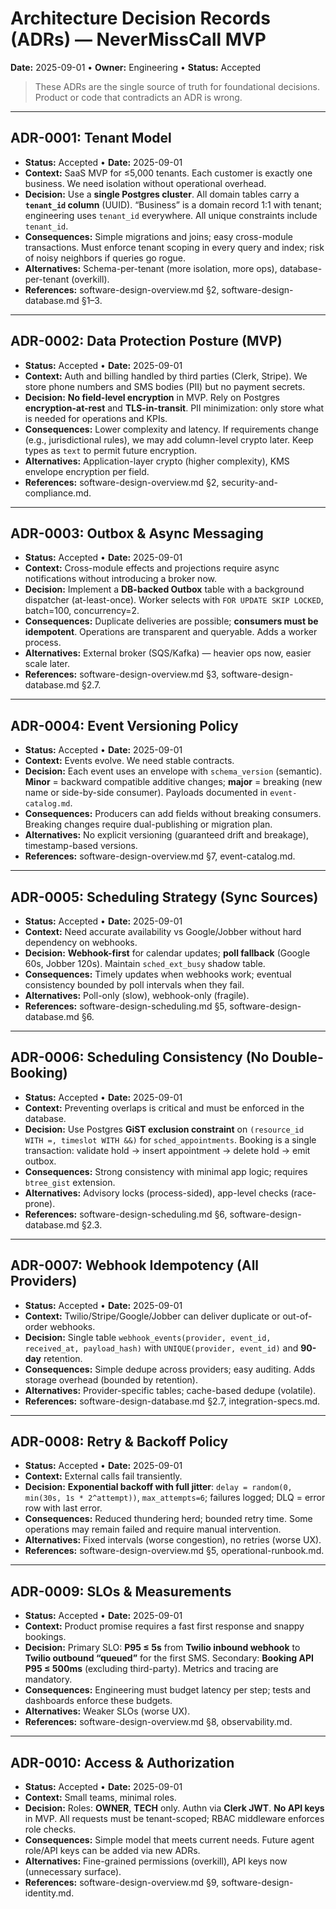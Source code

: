 # Architecture Decision Records (ADRs) — NeverMissCall MVP

**Date:** 2025-09-01 • **Owner:** Engineering • **Status:** Accepted

> These ADRs are the single source of truth for foundational decisions. Product or code that contradicts an ADR is wrong.

---

## ADR-0001: Tenant Model

* **Status:** Accepted • **Date:** 2025-09-01
* **Context:** SaaS MVP for ≤5,000 tenants. Each customer is exactly one business. We need isolation without operational overhead.
* **Decision:** Use a **single Postgres cluster**. All domain tables carry a **`tenant_id` column** (UUID). “Business” is a domain record 1:1 with tenant; engineering uses `tenant_id` everywhere. All unique constraints include `tenant_id`.
* **Consequences:** Simple migrations and joins; easy cross-module transactions. Must enforce tenant scoping in every query and index; risk of noisy neighbors if queries go rogue.
* **Alternatives:** Schema-per-tenant (more isolation, more ops), database-per-tenant (overkill).
* **References:** software-design-overview\.md §2, software-design-database.md §1–3.

---

## ADR-0002: Data Protection Posture (MVP)

* **Status:** Accepted • **Date:** 2025-09-01
* **Context:** Auth and billing handled by third parties (Clerk, Stripe). We store phone numbers and SMS bodies (PII) but no payment secrets.
* **Decision:** **No field-level encryption** in MVP. Rely on Postgres **encryption-at-rest** and **TLS-in-transit**. PII minimization: only store what is needed for operations and KPIs.
* **Consequences:** Lower complexity and latency. If requirements change (e.g., jurisdictional rules), we may add column-level crypto later. Keep types as `text` to permit future encryption.
* **Alternatives:** Application-layer crypto (higher complexity), KMS envelope encryption per field.
* **References:** software-design-overview\.md §2, security-and-compliance.md.

---

## ADR-0003: Outbox & Async Messaging

* **Status:** Accepted • **Date:** 2025-09-01
* **Context:** Cross-module effects and projections require async notifications without introducing a broker now.
* **Decision:** Implement a **DB-backed Outbox** table with a background dispatcher (at-least-once). Worker selects with `FOR UPDATE SKIP LOCKED`, batch=100, concurrency=2.
* **Consequences:** Duplicate deliveries are possible; **consumers must be idempotent**. Operations are transparent and queryable. Adds a worker process.
* **Alternatives:** External broker (SQS/Kafka) — heavier ops now, easier scale later.
* **References:** software-design-overview\.md §3, software-design-database.md §2.7.

---

## ADR-0004: Event Versioning Policy

* **Status:** Accepted • **Date:** 2025-09-01
* **Context:** Events evolve. We need stable contracts.
* **Decision:** Each event uses an envelope with `schema_version` (semantic). **Minor** = backward compatible additive changes; **major** = breaking (new name or side-by-side consumer). Payloads documented in `event-catalog.md`.
* **Consequences:** Producers can add fields without breaking consumers. Breaking changes require dual-publishing or migration plan.
* **Alternatives:** No explicit versioning (guaranteed drift and breakage), timestamp-based versions.
* **References:** software-design-overview\.md §7, event-catalog.md.

---

## ADR-0005: Scheduling Strategy (Sync Sources)

* **Status:** Accepted • **Date:** 2025-09-01
* **Context:** Need accurate availability vs Google/Jobber without hard dependency on webhooks.
* **Decision:** **Webhook-first** for calendar updates; **poll fallback** (Google 60s, Jobber 120s). Maintain `sched_ext_busy` shadow table.
* **Consequences:** Timely updates when webhooks work; eventual consistency bounded by poll intervals when they fail.
* **Alternatives:** Poll-only (slow), webhook-only (fragile).
* **References:** software-design-scheduling.md §5, software-design-database.md §6.

---

## ADR-0006: Scheduling Consistency (No Double-Booking)

* **Status:** Accepted • **Date:** 2025-09-01
* **Context:** Preventing overlaps is critical and must be enforced in the database.
* **Decision:** Use Postgres **GiST exclusion constraint** on `(resource_id WITH =, timeslot WITH &&)` for `sched_appointments`. Booking is a single transaction: validate hold → insert appointment → delete hold → emit outbox.
* **Consequences:** Strong consistency with minimal app logic; requires `btree_gist` extension.
* **Alternatives:** Advisory locks (process-sided), app-level checks (race-prone).
* **References:** software-design-scheduling.md §6, software-design-database.md §2.3.

---

## ADR-0007: Webhook Idempotency (All Providers)

* **Status:** Accepted • **Date:** 2025-09-01
* **Context:** Twilio/Stripe/Google/Jobber can deliver duplicate or out-of-order webhooks.
* **Decision:** Single table `webhook_events(provider, event_id, received_at, payload_hash)` with `UNIQUE(provider, event_id)` and **90-day** retention.
* **Consequences:** Simple dedupe across providers; easy auditing. Adds storage overhead (bounded by retention).
* **Alternatives:** Provider-specific tables; cache-based dedupe (volatile).
* **References:** software-design-database.md §2.7, integration-specs.md.

---

## ADR-0008: Retry & Backoff Policy

* **Status:** Accepted • **Date:** 2025-09-01
* **Context:** External calls fail transiently.
* **Decision:** **Exponential backoff with full jitter**: `delay = random(0, min(30s, 1s * 2^attempt))`, `max_attempts=6`; failures logged; DLQ = error row with last error.
* **Consequences:** Reduced thundering herd; bounded retry time. Some operations may remain failed and require manual intervention.
* **Alternatives:** Fixed intervals (worse congestion), no retries (worse UX).
* **References:** software-design-overview\.md §5, operational-runbook.md.

---

## ADR-0009: SLOs & Measurements

* **Status:** Accepted • **Date:** 2025-09-01
* **Context:** Product promise requires a fast first response and snappy bookings.
* **Decision:** Primary SLO: **P95 ≤ 5s** from **Twilio inbound webhook** to **Twilio outbound “queued”** for the first SMS. Secondary: **Booking API P95 ≤ 500ms** (excluding third-party). Metrics and tracing are mandatory.
* **Consequences:** Engineering must budget latency per step; tests and dashboards enforce these budgets.
* **Alternatives:** Weaker SLOs (worse UX).
* **References:** software-design-overview\.md §8, observability.md.

---

## ADR-0010: Access & Authorization

* **Status:** Accepted • **Date:** 2025-09-01
* **Context:** Small teams, minimal roles.
* **Decision:** Roles: **OWNER**, **TECH** only. Authn via **Clerk JWT**. **No API keys** in MVP. All requests must be tenant-scoped; RBAC middleware enforces role checks.
* **Consequences:** Simple model that meets current needs. Future agent role/API keys can be added via new ADRs.
* **Alternatives:** Fine-grained permissions (overkill), API keys now (unnecessary surface).
* **References:** software-design-overview\.md §9, software-design-identity.md.
